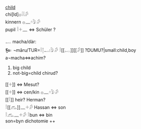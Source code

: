 [child](child)  
chi[ld]𓐍𓇋𓇋𓀔  
kinnern 𓐍𓈖𓏌𓅱𓀔  
pupil 𓎛𓇬𓈖  ⇔ Schüler ?  

𓉻 macha/dàr:  
𒌉 ¬māru/TUR=𓎛𓉼𓂝𓅱𓀔 𓎛[[𓉻]][[𓀔]] ?DUMU?|small:child,boy  a¬macha⇔achim?  
1. big child  
2. not-big=child chirud?  

[[𓇬]] ⇔ Mesut?  
[[𓇬]] ⇔ cen/kin 𓐍𓈖𓏌𓅱𓀔  
[[𓎛]] heir? Herman?  
𓎛[[𓃹]]𓈖𓇬𓀔 Hassan ⇔ son  
𓎛𓃹𓈖𓇬𓀔 𓎛bun ⇔ bin  
son=byn dichotomie ++  